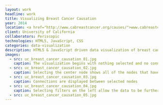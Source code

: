 ```yaml
---
layout: work
headline: work
title: Visualizing Breast Cancer Causation
year: 2014
location: <a href="http://www.cabreastcancer.org/causes/">www.cabreastcancer.org/causes</a>
client: University of California
collaborators: Periscopic
technologies: HTML5, JavaScript, CSS
categories: data-visualization
description: HTML5 & JavaScript driven data visualization of breast cancer causation
images:
  - src: uc_breast_cancer_causation_01.jpg
    caption: The visualization begins with nothing selected and no connections shown
  - src: uc_breast_cancer_causation_02.jpg
    caption: Selecting the center node shows all of the nodes that have a direct correlation
  - src: uc_breast_cancer_causation_03.jpg
    caption: Connections are displayed between selected nodes
  - src: uc_breast_cancer_causation_04.jpg
    caption: Selecting filters on the left allow the data to be further trimmed
  - src: uc_breast_cancer_causation_05.jpg
---
```

